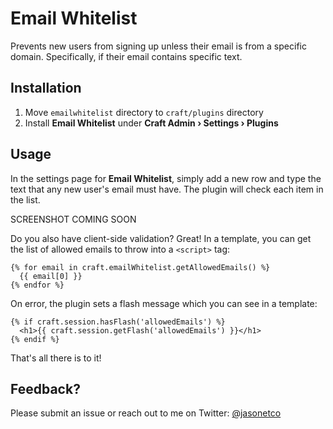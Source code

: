 # Email Whitelist

Prevents new users from signing up unless their email is from a specific domain. Specifically, if their email contains specific text.

## Installation

1. Move `emailwhitelist` directory to `craft/plugins` directory
2. Install **Email Whitelist** under **Craft Admin &rsaquo; Settings &rsaquo; Plugins**

## Usage

In the settings page for **Email Whitelist**, simply add a new row and type the text that any new user's email must have. The plugin will check each item in the list.

SCREENSHOT COMING SOON

Do you also have client-side validation? Great! In a template, you can get the list of allowed emails to throw into a `<script>` tag:
```
{% for email in craft.emailWhitelist.getAllowedEmails() %}
  {{ email[0] }}
{% endfor %}
```

On error, the plugin sets a flash message which you can see in a template:
```
{% if craft.session.hasFlash('allowedEmails') %}
  <h1>{{ craft.session.getFlash('allowedEmails') }}</h1>
{% endif %}
```

That's all there is to it!

## Feedback?

Please submit an issue or reach out to me on Twitter: [@jasonetco](https://twitter.com/jasonetco)